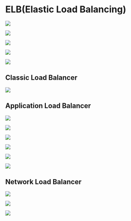 # ELB(Elastic Load Balancing)

![](https://github.com/Eainde/aws/blob/main/elb/src/main/resources/ELB.png)

![](https://github.com/Eainde/aws/blob/main/elb/src/main/resources/ELB_1.png)

![](https://github.com/Eainde/aws/blob/main/elb/src/main/resources/ELB_2.png)

![](https://github.com/Eainde/aws/blob/main/elb/src/main/resources/ELB_3.png)

![](https://github.com/Eainde/aws/blob/main/elb/src/main/resources/ELB_4.png)

## Classic Load Balancer

![](https://github.com/Eainde/aws/blob/main/elb/src/main/resources/CLASSIC_LOAD_BALANCER.png)

## Application Load Balancer

![](https://github.com/Eainde/aws/blob/main/elb/src/main/resources/ALB.png)

![](https://github.com/Eainde/aws/blob/main/elb/src/main/resources/ALB_1.png)

![](https://github.com/Eainde/aws/blob/main/elb/src/main/resources/ALB_2.png)

![](https://github.com/Eainde/aws/blob/main/elb/src/main/resources/ALB_3.png)

![](https://github.com/Eainde/aws/blob/main/elb/src/main/resources/ALB_4.png)

![](https://github.com/Eainde/aws/blob/main/elb/src/main/resources/ALB_5.png)

## Network Load Balancer

![](https://github.com/Eainde/aws/blob/main/elb/src/main/resources/NLB.png)

![](https://github.com/Eainde/aws/blob/main/elb/src/main/resources/NLB_1.png)

![](https://github.com/Eainde/aws/blob/main/elb/src/main/resources/NLB_2.png)


